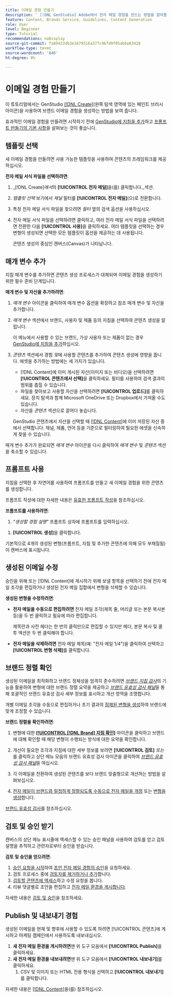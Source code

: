 ```yaml
---
title: 이메일 경험 만들기
description: ' [!DNL GenStudio] Adobe에서 전자 메일 경험을 만드는 방법을 알아봅니다.'
feature: Content, Brands Service, Guidelines, Content Generation
role: User
level: Beginner
type: Tutorial
recommendations: noDisplay
source-git-commit: fa89422db3e1679516a377c9bfd9f05ab6e63428
workflow-type: tm+mt
source-wordcount: '846'
ht-degree: 0%

---
```



# 이메일 경험 만들기

이 튜토리얼에서는 GenStudio [[!DNL Create]](/help/user-guide/create/overview.md)(왼쪽 탐색 영역에 있는 페인트 브러시 아이콘)을 사용하여 브랜드 이메일 경험을 생성하는 방법을 보여 줍니다.

효과적인 이메일 경험을 만들려면 시작하기 전에 [GenStudio에 지침을 추가](/help/user-guide/guidelines/add-guidelines.md)하고 [프롬프트 만들기의 기본 사항](/help/user-guide/effective-prompts.md)을 살펴보는 것이 좋습니다.

## 템플릿 선택

새 이메일 경험을 만들려면 사용 가능한 템플릿을 사용하여 콘텐츠의 프레임워크를 제공하십시오.

**전자 메일 서식 파일을 선택하려면**:

1. _[!DNL Create]_에서_&#x200B;의 **[!UICONTROL 전자 메일]**&#x200B;을(를) 클릭합니다._섹션.
1. _템플릿 선택_ 보기에서 _채널_ 필터를 **[!UICONTROL 전자 메일]**(으)로 전환합니다.
1. 특정 전자 메일 서식 파일을 찾으려면 _필터_ 옆의 검색 옵션을 사용하십시오.
1. 전자 메일 서식 파일을 선택하려면 클릭하고, 여러 전자 메일 서식 파일을 선택하려면 전환한 다음 **[!UICONTROL 사용]**&#x200B;을 클릭하세요. 여러 템플릿을 선택하는 경우 변형이 생성되면 선택한 모든 템플릿이 옵션을 제공하는 데 사용됩니다.

   콘텐츠 생성의 중심인 캔버스(Canvas)가 나타납니다.

## 매개 변수 추가

지침 매개 변수를 추가하면 콘텐츠 생성 프로세스가 대체되며 이메일 경험을 생성하기 위한 필수 준비 단계입니다.

**매개 변수 및 자산을 추가하려면**:

1. _매개 변수_ 아이콘을 클릭하여 매개 변수 옵션을 확장하고 참조 매개 변수 및 자산을 추가합니다.
1. _매개 변수_ 섹션에서 브랜드, 사용자 및 제품 등의 지침을 선택하여 콘텐츠 생성을 알립니다.

   이 메뉴에서 사용할 수 있는 브랜드, 가상 사용자 또는 제품이 없는 경우 [GenStudio에 지침을 추가](/help/user-guide/guidelines/add-guidelines.md)하십시오.

1. _콘텐츠_ 섹션에서 경험 *및*&#x200B;에 사용할 콘텐츠를 추가하여 콘텐츠 생성에 영향을 줍니다. 에셋을 추가하는 방법에는 세 가지가 있습니다.
   * [!DNL Content]에 이미 게시된 자산(이미지 또는 비디오)을 선택하려면 **[!UICONTROL 콘텐츠에서 선택]**&#x200B;을 클릭하세요. 필터를 사용하여 검색 결과의 범위를 좁힐 수 있습니다.
   * 파일을 찾아보고 사용할 자산을 선택하려면 **[!UICONTROL 업로드]**&#x200B;를 클릭하세요. 장치 탐색과 함께 Microsoft OneDrive 또는 Dropbox에서 가져올 수도 있습니다.
   * 자산을 _콘텐츠_ 섹션으로 끌어다 놓습니다.

   GenStudio 콘텐츠에서 자산을 선택할 때 [[!DNL Content]](/help/user-guide/content/overview.md)에 이미 저장된 자산 중에서 선택합니다. 채널, 제품, 언어 등을 기준으로 필터링하여 필요한 에셋을 신속하게 찾을 수 있습니다.

매개 변수 추가가 완료되면 _매개 변수_ 아이콘을 다시 클릭하여 *매개 변수* 및 *콘텐츠* 섹션을 축소할 수 있습니다.

## 프롬프트 사용

지침을 선택한 후 자연어를 사용하여 프롬프트를 만들고 새 이메일 경험을 위한 콘텐츠를 생성합니다.

프롬프트 작성에 대한 자세한 내용은 [유효한 프롬프트 작성](/help/user-guide/effective-prompts.md)을 참조하십시오.

**프롬프트를 사용하려면**:

1. _&quot;생성할 경험 설명&quot;_ 프롬프트 상자에 프롬프트를 입력하십시오.
   <!-- If the prompt box is not visible, click **[!UICONTROL Open to prompt]** to expand it. -->

<!-- 1. Optionally, click one of the prompt suggestions visible just above the prompt text box. Clicking a suggestion auto-fills the suggested prompt in the prompt box. -->
1. **[!UICONTROL 생성]**&#x200B;을 클릭합니다.

기본적으로 4개의 생성된 변형(프롬프트, 지침 및 추가한 콘텐츠에 의해 모두 부채질됨)이 캔버스에 표시됩니다.

## 생성된 이메일 수정

승인을 위해 또는 [!DNL Content]에 게시하기 위해 보낼 항목을 선택하기 전에 전자 메일 조각을 편집하거나 생성된 전자 메일 집합에서 변형을 삭제할 수 있습니다.

**생성된 변형을 수정하려면**:

* **전자 메일을 수동으로 편집하려면** 전자 메일 조각(제목 줄, 머리글 또는 본문 복사본 등)을 두 번 클릭하고 필요에 따라 편집합니다.

  제목란과 사전 헤더는 한 번의 클릭만으로 편집할 수 있지만 헤더, 본문 복사 및 콜 투 액션은 두 번 클릭해야 합니다.

* **전자 메일을 삭제하려면** 전자 메일 제목(예: &quot;전자 메일 1/4&quot;)을 클릭하여 선택하고 **[!UICONTROL 변형 삭제]**&#x200B;를 클릭합니다.

## 브랜드 정렬 확인

생성된 이메일을 최적화하고 브랜드 정체성을 엄격히 준수하려면 [_브랜드 지침 검사_](/help/user-guide/guidelines/brand-validation.md#brand-guidelines-check)&#x200B;의 기능을 활용하여 변형에 대한 브랜드 정렬 요약을 제공하고 [_브랜드 유효성 검사 패널_](/help/user-guide/guidelines/brand-validation.md#brand-validation-panel)&#x200B;을 통해 포괄적인 브랜드 유효성 검사 세부 정보를 표시하고 개선 영역을 조명합니다.

개별 이메일 조각을 수동으로 편집하거나 초기 결과의 [정제된 변형을 생성](/help/user-guide/create/generate-variants.md)하여 브랜드에 맞게 조정할 수 있습니다.

**브랜드 정렬을 확인하려면**:

1. 변형에 대한 [**[!UICONTROL [!DNL Brand] 지침 확인]**](/help/user-guide/guidelines/brand-validation.md#brand-guidelines-check) 아이콘을 클릭하고 브랜드에 대해 확인할 때 해당 변형이 수행되는 방식에 대한 요약을 확인합니다.
1. 개선이 필요한 조각과 지침에 대한 세부 정보를 보려면 **[!UICONTROL 검토]** _또는_&#x200B;를 클릭하고 상단 메뉴 모음의 브랜드 유효성 검사 아이콘을 클릭하여 [_브랜드 유효성 검사 패널_](/help/user-guide/guidelines/brand-validation.md#brand-validation-panel)&#x200B;을 여십시오.

1. 각 이메일을 전환하여 생성된 콘텐츠를 보다 브랜드 맞춤형으로 개선하는 방법을 살펴보십시오.
1. [전자 메일이 브랜드와 밀접하게 정렬되도록 수동으로 전자 메일을 개정](#revise-generated-emails) 또는 [변형을 생성](/help/user-guide/create/generate-variants.md)합니다.

[브랜드 유효성 검사](/help/user-guide/guidelines/brand-validation.md)를 참조하십시오.

## 검토 및 승인 받기

캔버스의 상단 메뉴 표시줄에 액세스할 수 있는 승인 패널을 사용하여 검토를 얻고 검토 설명을 추적하고 관련자로부터 승인을 받습니다.

**검토 및 승인을 얻으려면**:

1. [승인 요청을 시작](/help/user-guide/approvals/request-review.md)하여 [초안 전자 메일 경험의 승인](/help/user-guide/approvals/approve-content.md)을 요청하세요.
1. 검토 프로세스 중에 [검토자를 제거하거나 추가](/help/user-guide/approvals/review-and-edit.md#manage-approvals)합니다.
1. [검토할 콘텐츠에 액세스](/help/user-guide/approvals/review-and-edit.md#access-content-for-review)하고 수정 요청을 봅니다.
1. 리뷰 댓글별로 초안을 편집하고 [전자 메일 환경을 게시합니다](#publish-and-export-experience).

자세한 내용은 [검토 및 승인](/help/user-guide/approvals/overview.md)을 참조하세요.

## Publish 및 내보내기 경험

생성된 이메일을 현재 및 향후에 사용할 수 있도록 하려면 [!UICONTROL 콘텐츠]에 게시하고 마케팅 캠페인에서 사용하도록 내보내십시오.

1. **새 전자 메일 환경을 게시하려면**&#x200B;맨 위 도구 모음에서 **[!UICONTROL Publish]**&#x200B;을 클릭하세요.
1. **새 전자 메일 환경을 내보내려면**&#x200B;맨 위 도구 모음에서 **[!UICONTROL 내보내기]**&#x200B;를 클릭하세요.
   1. CSV 및 이미지 또는 HTML 전용 형식을 선택하고 **[!UICONTROL 내보내기]**&#x200B;를 클릭합니다.

자세한 내용은 [[!DNL Content]](/help/user-guide/content/overview.md#search-and-find-approved-content)을(를) 참조하십시오.
